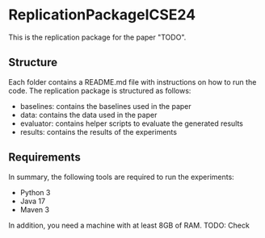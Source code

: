 # ReplicationPackageICSE24
This is the replication package for the paper "TODO".

## Structure
Each folder contains a README.md file with instructions on how to run the code.
The replication package is structured as follows:
* baselines: contains the baselines used in the paper
* data: contains the data used in the paper
* evaluator: contains helper scripts to evaluate the generated results
* results: contains the results of the experiments

## Requirements
In summary, the following tools are required to run the experiments:
* Python 3
* Java 17
* Maven 3

In addition, you need a machine with at least 8GB of RAM. TODO: Check
